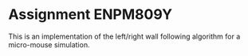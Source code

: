# Assignment ENPM809Y 
This is an implementation of the left/right wall following algorithm for a micro-mouse simulation.
